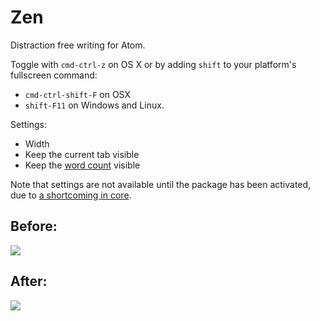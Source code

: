 # Zen

Distraction free writing for Atom.

Toggle with `cmd-ctrl-z` on OS X or by adding `shift` to your platform's
fullscreen command:
- `cmd-ctrl-shift-F` on OSX
- `shift-F11` on Windows and Linux.

Settings:
- Width
- Keep the current tab visible
- Keep the [word count](https://atom.io/packages/wordcount) visible

Note that settings are not available until the package has been activated, due to [a shortcoming in core](https://github.com/atom/settings-view/issues/356).

## Before:

![](https://f.cloud.github.com/assets/2/2290454/c7304340-a01d-11e3-8b89-018775a8612b.png)

## After:

![](https://f.cloud.github.com/assets/2/2290455/ce99e97e-a01d-11e3-8808-ebec40e959b4.png)
